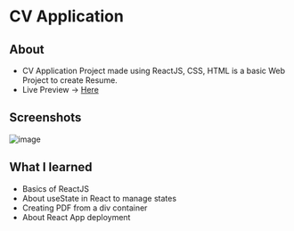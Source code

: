# CV Application
## About
- CV Application Project made using ReactJS, CSS, HTML is a basic Web Project to create Resume.
- Live Preview -> [Here](https://cv-application-7ec.pages.dev/)

## Screenshots
![image](https://github.com/user-attachments/assets/0a235483-1cc7-4ac1-ae42-cc6065b45258)

## What I learned
- Basics of ReactJS
- About useState in React to manage states
- Creating PDF from a div container
- About React App deployment